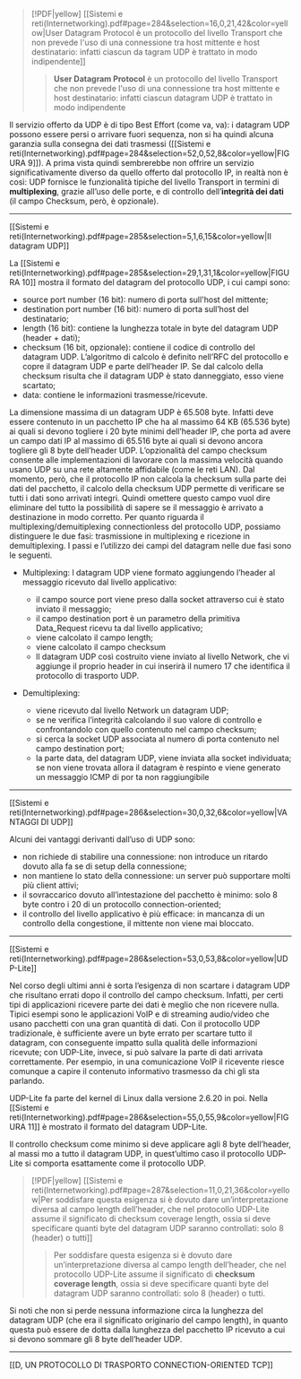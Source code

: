 
> [!PDF|yellow] [[Sistemi e reti(Internetworking).pdf#page=284&selection=16,0,21,42&color=yellow|User Datagram Protocol è un protocollo del livello Transport che non prevede l'uso di una connessione tra host mittente e host destinatario: infatti ciascun da tagram UDP è trattato in modo indipendente]]
> > **User Datagram Protocol** è un protocollo del livello Transport che non prevede l'uso di una connessione tra host mittente e host destinatario: infatti ciascun datagram UDP è trattato in modo indipendente

ll servizio offerto da UDP è di tipo Best Effort (come va, va): i datagram UDP possono essere persi o arrivare fuori sequenza, non si ha quindi alcuna garanzia sulla consegna dei dati trasmessi ([[Sistemi e reti(Internetworking).pdf#page=284&selection=52,0,52,8&color=yellow|FIGURA 9]]). A prima vista quindi sembrerebbe non offrire un servizio significativamente diverso da quello offerto dal protocollo IP, in realtà non è così: UDP fornisce le funzionalità tipiche del livello Transport in termini di **multiplexing**, grazie all’uso delle porte, e di controllo dell’**integrità dei dati** (il campo Checksum, però, è opzionale).

---
[[Sistemi e reti(Internetworking).pdf#page=285&selection=5,1,6,15&color=yellow|II datagram UDP]]

La [[Sistemi e reti(Internetworking).pdf#page=285&selection=29,1,31,1&color=yellow|FIGURA 10]] mostra il formato del datagram del protocollo UDP, i cui campi sono:
- source port number (16 bit): numero di porta sull'host del mittente;
- destination port number (16 bit): numero di porta sull’host del destinatario;
- length (16 bit): contiene la lunghezza totale in byte del datagram UDP (header + dati); 
- checksum (16 bit, opzionale): contiene il codice di controllo del datagram UDP. L’algoritmo di calcolo è definito nell’RFC del protocollo e copre il datagram UDP e parte dell’header IP. Se dal calcolo della checksum risulta che il datagram UDP è stato danneggiato, esso viene scartato; 
- data: contiene le informazioni trasmesse/ricevute.

La dimensione massima di un datagram UDP è 65.508 byte. Infatti deve essere contenuto in un pacchetto IP che ha al massimo 64 KB (65.536 byte) ai quali si devono togliere i 20 byte minimi dell’header IP, che porta ad avere un campo dati IP al massimo di 65.516 byte ai quali si devono ancora togliere gli 8 byte dell’header UDP. L’opzionalità del campo checksum consente alle implementazioni di lavorare con la massima velocità quando usano UDP su una rete altamente affidabile (come le reti LAN). Dal momento, però, che il protocollo IP non calcola la checksum sulla parte dei dati del pacchetto, il calcolo della checksum UDP permette di verificare se tutti i dati sono arrivati integri. Quindi omettere questo campo vuol dire eliminare del tutto la possibilità di sapere se il messaggio è arrivato a destinazione in modo corretto. Per quanto riguarda il multiplexing/demuitiplexing connectionless del protocollo UDP, possiamo distinguere le due fasi: trasmissione in multiplexing e ricezione in demultiplexing. I passi e l’utilizzo dei campi del datagram nelle due fasi sono le seguenti.

- Multiplexing: l datagram UDP viene formato aggiungendo l’header al messaggio ricevuto dal livello applicativo:
	- il campo source port viene preso dalla socket attraverso cui è stato inviato il messaggio;
	- il campo destination port è un parametro della primitiva Data_Request ricevu ta dal livello applicativo;
	- viene calcolato il campo length;
	- viene calcolato il campo checksum
	- ll datagram UDP così costruito viene inviato al livello Network, che vi aggiunge il proprio header in cui inserirà il numero 17 che identifica il protocollo di trasporto UDP.

- Demultiplexing:
	- viene ricevuto dal livello Network un datagram UDP; 
	- se ne verifica l’integrità calcolando il suo valore di controllo e confrontandolo con quello contenuto nel campo checksum;
	- si cerca la socket UDP associata al numero di porta contenuto nel campo destination port;
	- la parte data, del datagram UDP, viene inviata alla socket individuata; se non viene trovata allora il datagram è respinto e viene generato un messaggio ICMP di por ta non raggiungibile
---
[[Sistemi e reti(Internetworking).pdf#page=286&selection=30,0,32,6&color=yellow|VANTAGGI DI UDP]]

 Alcuni dei vantaggi derivanti dall’uso di UDP sono:
 - non richiede di stabilire una connessione: non introduce un ritardo dovuto alla fa se di setup della connessione;
 - non mantiene lo stato della connessione: un server può supportare molti più client attivi;
 - il sovraccarico dovuto all’intestazione del pacchetto è minimo: solo 8 byte contro i 20 di un protocollo connection-oriented;
 - il controllo del livello applicativo è più efficace: in mancanza di un controllo della congestione, il mittente non viene mai bloccato.
 ---
 [[Sistemi e reti(Internetworking).pdf#page=286&selection=53,0,53,8&color=yellow|UDP-Lite]]

Nel corso degli ultimi anni è sorta l’esigenza di non scartare i datagram UDP che risultano errati dopo il controllo del campo checksum. Infatti, per certi tipi di applicazioni ricevere parte dei dati è meglio che non ricevere nulla. Tipici esempi sono le applicazioni VoIP e di streaming audio/video che usano pacchetti con una gran quantità di dati. Con il protocollo UDP tradizionale, è sufficiente avere un byte errato per scartare tutto il datagram, con conseguente impatto sulla qualità delle informazioni ricevute; con UDP-Lite, invece, si può salvare la parte di dati arrivata correttamente. Per esempio, in una comunicazione VoIP il ricevente riesce comunque a capire il contenuto informativo trasmesso da chi gli sta parlando.

UDP-Lite fa parte del kernel di Linux dalla versione 2.6.20 in poi. Nella [[Sistemi e reti(Internetworking).pdf#page=286&selection=55,0,55,9&color=yellow|FIGURA 11]] è mostrato il formato del datagram UDP-Lite.

Il controllo checksum come minimo si deve applicare agli 8 byte dell’header, al massi mo a tutto il datagram UDP, in quest’ultimo caso il protocollo UDP-Lite si comporta esattamente come il protocollo UDP.

> [!PDF|yellow] [[Sistemi e reti(Internetworking).pdf#page=287&selection=11,0,21,36&color=yellow|Per soddisfare questa esigenza si è dovuto dare un’interpretazione diversa al campo length dell’header, che nel protocollo UDP-Lite assume il significato di checksum coverage length, ossia si deve specificare quanti byte del datagram UDP saranno controllati: solo 8 (header) o tutti]]
> > Per soddisfare questa esigenza si è dovuto dare un’interpretazione diversa al campo length dell’header, che nel protocollo UDP-Lite assume il significato di **checksum coverage length**, ossia si deve specificare quanti byte del datagram UDP saranno controllati: solo 8 (header) o tutti.

Si noti che non si perde nessuna informazione circa la lunghezza del datagram UDP (che era il significato originario del campo length), in quanto questa può essere de dotta dalla lunghezza del pacchetto IP ricevuto a cui si devono sommare gli 8 byte dell’header UDP.

---

[[D, UN PROTOCOLLO DI TRASPORTO CONNECTION-ORIENTED TCP]]